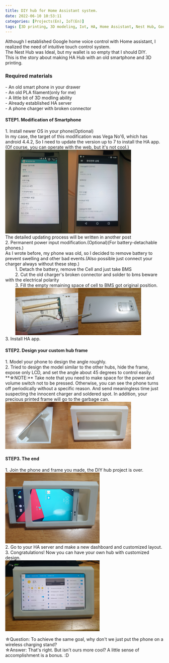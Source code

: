 ```yaml
---
title: DIY hub for Home Assistant system.
date: 2022-06-10 10:53:11   
categories: [Projects(En), IoT(En)]
tags: [3D printing, 3D modeling, Iot, HA, Home Assistant, Nest Hub, Google home]
---
```

Although I established Google home voice control with Home assistant, I realized the need of intuitive touch control system.<br>
The Nest Hub was Ideal, but my wallet is so empty that I should DIY.<br>
This is the story about making HA Hub with an old smartphone and 3D printing.<br>

<h3>Required materials</h3>
 - An old smart phone in your drawer<br>
 - An old PLA filament(only for me)<br>
 - A little bit of 3D modling ability<br>
 - Already established HA server<br>
 - A phone charger with broken connector<br>
 

<h4>STEP1. Modification of Smartphone</h4>
1. Install newer OS in your phone(Optional)<br>
In my case, the target of this modification was Vega No'6, which has android 4.4.2, So I need to update the version up to 7 to install the HA app.(Of course, you can operate with the web, but it's not cool.)<br>
<img src="/assets/img/VN6/VN6_2.jpg" width="200"><img src="/assets/img/VN6/VN6_11.jpg" width="200"><br>
The detailed updating process will be written in another post<br>
2. Permanent power input modification.(Optional)(For battery-detachable phones.)<br>
As I wrote before, my phone was old, so I decided to remove battery to prevent swelling and other bad events.(Also possible just connect your charger always without these step.)<br>
&nbsp;&nbsp;&nbsp;&nbsp;&nbsp;&nbsp;&nbsp;&nbsp;1. Detach the battery, remove the Cell and just take BMS<br>
&nbsp;&nbsp;&nbsp;&nbsp;&nbsp;&nbsp;&nbsp;&nbsp;2. Cut the old charger's broken connector and solder to bms beware with the electrical polarity<br>
&nbsp;&nbsp;&nbsp;&nbsp;&nbsp;&nbsp;&nbsp;&nbsp;3. Fill the empty remaining space of cell to BMS got original position.<br>
&nbsp;&nbsp;&nbsp;&nbsp;&nbsp;&nbsp;&nbsp;&nbsp;<img src="/assets/img/HA_HUB/HA_HUB_2.jpg" width="200"><img src="/assets/img/HA_HUB/HA_HUB_1.jpg" width="200"><br>
3. Install HA app.<br>


<h4>STEP2. Design your custom hub frame</h4>
1. Model your phone to design the angle roughly.<br>
2. Tried to design the model similar to the other hubs, hide the frame, expose only LCD, and set the angle about 45 degrees to control easily.<br>
**☆NOTE:** Take note that you need to make space for the power and volume switch not to be pressed. Otherwise, you can see the phone turns off periodically without a specific reason. And send meaningless time just suspecting the innocent charger and soldered spot. In addition, your precious printed frame will go to the garbage can.<br>
<img src="/assets/img/HA_HUB/HA_HUB_5.jpg" width="200"><img src="/assets/img/HA_HUB/HA_HUB_6.jpg" width="200"><br>

<h4>STEP3. The end</h4>
1. Join the phone and frame you made, the DIY hub project is over.<br>
<img src="/assets/img/HA_HUB/HA_HUB_7.jpg" width="300"><br>
2. Go to your HA server and make a new dashboard and customized layout.<br>
3. Congratulations! Now you can have your own hub with customized design.<br>
<img src="/assets/img/HA_HUB/HA_HUB_10.jpg" width="300"><br>


☆Question: To achieve the same goal, why don't we just put the phone on a wireless charging stand?<br>
☆Answer: That's right. But isn't ours more cool? A little sense of accomplishment is a bonus. :D


